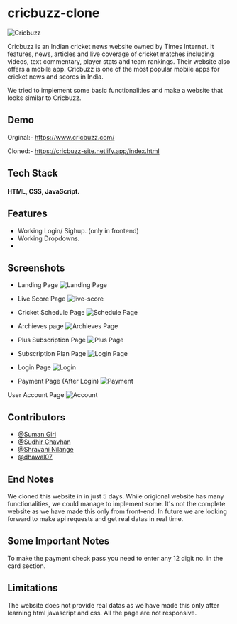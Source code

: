 # cricbuzz-clone
![Cricbuzz](https://raw.githubusercontent.com/SumanJK/cricbuzz-clone/36e979dac6752d38ec0437946932ca675b4bc687/cricbuzz-readme/Cricbuzz_(2021).svg)

Cricbuzz is an Indian cricket news website owned by Times Internet. It features, news, articles and live coverage of cricket matches including videos, text commentary, player stats and team rankings. Their website also offers a mobile app.
Cricbuzz is one of the most popular mobile apps for cricket news and scores in India.

We tried to implement some basic functionalities and make a website that looks similar to Cricbuzz.



## Demo

Orginal:- https://www.cricbuzz.com/

Cloned:-  https://cricbuzz-site.netlify.app/index.html


## Tech Stack

#### HTML, CSS, JavaScript.




## Features

- Working Login/ Sighup. (only in frontend)
- Working Dropdowns.
-


## Screenshots

- Landing Page
![Landing Page](https://github.com/SumanJK/cricbuzz-clone/blob/main/cricbuzz-readme/Screenshot%202022-04-30%20at%209.36.28%20PM.png)

- Live Score Page
![live-score](https://github.com/SumanJK/cricbuzz-clone/blob/main/cricbuzz-readme/Screenshot%202022-04-30%20at%209.36.36%20PM.png)

- Cricket Schedule Page
![Schedule Page](https://github.com/SumanJK/cricbuzz-clone/blob/main/cricbuzz-readme/Screenshot%202022-04-30%20at%209.36.45%20PM.png)

- Archieves page
![Archieves Page](https://github.com/SumanJK/cricbuzz-clone/blob/main/cricbuzz-readme/Screenshot%202022-04-30%20at%209.36.51%20PM.png)

- Plus Subscription Page
![Plus Page](https://github.com/SumanJK/cricbuzz-clone/blob/main/cricbuzz-readme/Screenshot%202022-04-30%20at%209.37.05%20PM.png)

- Subscription Plan Page
![Login Page](https://github.com/SumanJK/cricbuzz-clone/blob/main/cricbuzz-readme/Screenshot%202022-04-30%20at%209.37.30%20PM.png)


- Login Page
![Login](https://github.com/SumanJK/cricbuzz-clone/blob/main/cricbuzz-readme/Screenshot%202022-04-30%20at%209.38.31%20PM.png)

- Payment Page (After Login)
![Payment](https://github.com/SumanJK/cricbuzz-clone/blob/main/cricbuzz-readme/Screenshot%202022-04-30%20at%209.38.09%20PM.png)


User Account Page
![Account](https://github.com/SumanJK/cricbuzz-clone/blob/main/cricbuzz-readme/Screenshot%202022-04-30%20at%209.39.01%20PM.png)


## Contributors
- [@Suman Giri](https://github.com/SumanJK)
- [@Sudhir Chavhan](https://github.com/SudhirPC)
- [@Shravani Nilange](https://github.com/shrawaninilange)
- [@dhawal07](https://github.com/dhawal07)



## End Notes

We cloned this website in in just 5 days. While origional website has many functionalities, we could manage to implement some. It's not the complete website as we have made this only from front-end. In future we are looking forward to make api requests and get real datas in real time.








## Some Important Notes

To make the payment check pass you need to enter any 12 digit no. in the card section.


## Limitations

The website does not provide real datas as we have made this only after learning html javascript and css. All the page are not responsive.



